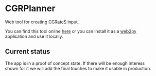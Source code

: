 # CGRPlanner
Web tool for creating [CGRateS][] input.

You can find this tool online [here][] or you can install it as a [web2py][] application and use it locally.

## Current status
The app is in a proof of concept state. If there will be enough interess shown for it we will add the final touches to make it usable in production.

[CGRateS]: http://cgrates.org "CGRateS"

[here]: http://cgrplan.appspot.com

[web2py]: http://www.web2py.com


